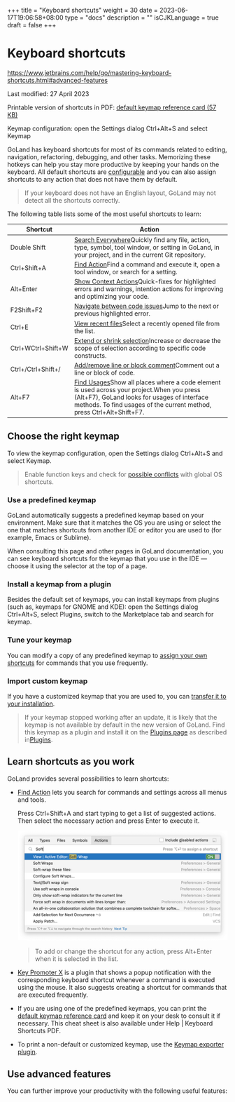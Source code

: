 +++
title = "Keyboard shortcuts"
weight = 30
date = 2023-06-17T19:06:58+08:00
type = "docs"
description = ""
isCJKLanguage = true
draft = false
+++
# Keyboard shortcuts﻿

https://www.jetbrains.com/help/go/mastering-keyboard-shortcuts.html#advanced-features

Last modified: 27 April 2023

Printable version of shortcuts in PDF: [default keymap reference card (57 KB)](https://resources.jetbrains.com/storage/products/goland/docs/GoLand_ReferenceCard.pdf)

Keymap configuration: open the Settings dialog Ctrl+Alt+S and select Keymap

GoLand has keyboard shortcuts for most of its commands related to editing, navigation, refactoring, debugging, and other tasks. Memorizing these hotkeys can help you stay more productive by keeping your hands on the keyboard. All default shortcuts are [configurable](https://www.jetbrains.com/help/go/configuring-keyboard-and-mouse-shortcuts.html) and you can also assign shortcuts to any action that does not have them by default.

> If your keyboard does not have an English layout, GoLand may not detect all the shortcuts correctly.

The following table lists some of the most useful shortcuts to learn:

| Shortcut           | Action                                                       |
| ------------------ | ------------------------------------------------------------ |
| Double Shift       | [Search Everywhere](https://www.jetbrains.com/help/go/searching-everywhere.html)Quickly find any file, action, type, symbol, tool window, or setting in GoLand, in your project, and in the current Git repository. |
| Ctrl+Shift+A       | [Find Action](https://www.jetbrains.com/help/go/searching-everywhere.html#find_action)Find a command and execute it, open a tool window, or search for a setting. |
| Alt+Enter          | [Show Context Actions](https://www.jetbrains.com/help/go/intention-actions.html)Quick-fixes for highlighted errors and warnings, intention actions for improving and optimizing your code. |
| F2Shift+F2         | [Navigate between code issues](https://www.jetbrains.com/help/go/navigating-through-the-source-code.html#navigate-errors-warnings)Jump to the next or previous highlighted error. |
| Ctrl+E             | [View recent files](https://www.jetbrains.com/help/go/navigating-through-the-source-code.html#recent_files)Select a recently opened file from the list. |
| Ctrl+WCtrl+Shift+W | [Extend or shrink selection](https://www.jetbrains.com/help/go/working-with-source-code.html)Increase or decrease the scope of selection according to specific code constructs. |
| Ctrl+/Ctrl+Shift+/ | [Add/remove line or block comment](https://www.jetbrains.com/help/go/working-with-source-code.html#editor_lines_code_blocks)Comment out a line or block of code. |
| Alt+F7             | [Find Usages](https://www.jetbrains.com/help/go/find-highlight-usages.html#find-usages)Show all places where a code element is used across your project.When you press (Alt+F7), GoLand looks for usages of interface methods. To find usages of the current method, press Ctrl+Alt+Shift+F7. |

## Choose the right keymap﻿

To view the keymap configuration, open the Settings dialog Ctrl+Alt+S and select Keymap.

> Enable function keys and check for [possible conflicts](https://www.jetbrains.com/help/go/configuring-keyboard-and-mouse-shortcuts.html#conflicts) with global OS shortcuts.

### Use a predefined keymap﻿

GoLand automatically suggests a predefined keymap based on your environment. Make sure that it matches the OS you are using or select the one that matches shortcuts from another IDE or editor you are used to (for example, Emacs or Sublime).

When consulting this page and other pages in GoLand documentation, you can see keyboard shortcuts for the keymap that you use in the IDE — choose it using the selector at the top of a page.

### Install a keymap from a plugin﻿

Besides the default set of keymaps, you can install keymaps from plugins (such as, keymaps for GNOME and KDE): open the Settings dialog Ctrl+Alt+S, select Plugins, switch to the Marketplace tab and search for keymap.

### Tune your keymap﻿

You can modify a copy of any predefined keymap to [assign your own shortcuts](https://www.jetbrains.com/help/go/configuring-keyboard-and-mouse-shortcuts.html#add-keyboard-shortcut) for commands that you use frequently.

### Import custom keymap﻿

If you have a customized keymap that you are used to, you can [transfer it to your installation](https://www.jetbrains.com/help/go/configuring-keyboard-and-mouse-shortcuts.html#custom_keymap_location).

> If your keymap stopped working after an update, it is likely that the keymap is not available by default in the new version of GoLand. Find this keymap as a plugin and install it on the [Plugins page](https://www.jetbrains.com/help/go/plugins-settings.html) as described in[Plugins](https://www.jetbrains.com/help/go/managing-plugins.html).

## Learn shortcuts as you work﻿

GoLand provides several possibilities to learn shortcuts:

- [Find Action](https://www.jetbrains.com/help/go/searching-everywhere.html) lets you search for commands and settings across all menus and tools.

  Press Ctrl+Shift+A and start typing to get a list of suggested actions. Then select the necessary action and press Enter to execute it.

  ![Find Action](index_img/go_gotoAction.png)

  > To add or change the shortcut for any action, press Alt+Enter when it is selected in the list.

- [Key Promoter X](https://plugins.jetbrains.com/plugin/9792-key-promoter-x) is a plugin that shows a popup notification with the corresponding keyboard shortcut whenever a command is executed using the mouse. It also suggests creating a shortcut for commands that are executed frequently.

- If you are using one of the predefined keymaps, you can print the [default keymap reference card](https://resources.jetbrains.com/storage/products/goland/docs/GoLand_ReferenceCard.pdf) and keep it on your desk to consult it if necessary. This cheat sheet is also available under Help | Keyboard Shortcuts PDF.

- To print a non-default or customized keymap, use the [Keymap exporter plugin](https://plugins.jetbrains.com/plugin/7066-keymap-exporter).

## Use advanced features﻿

You can further improve your productivity with the following useful features:


